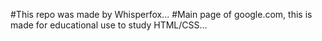 #This repo was made by Whisperfox...
#Main page of google.com, this is made for educational use to study HTML/CSS...
